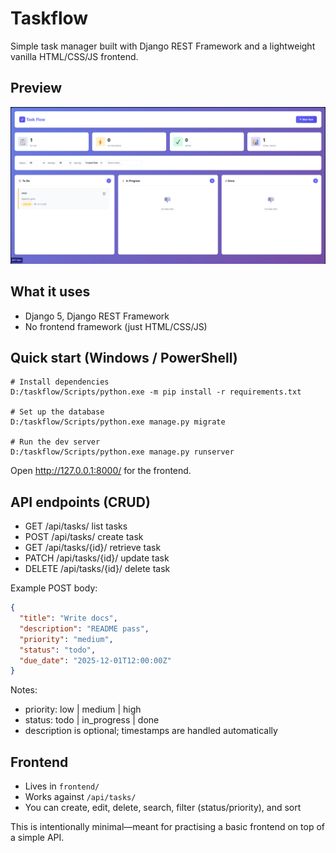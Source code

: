 # Taskflow

Simple task manager built with Django REST Framework and a lightweight vanilla HTML/CSS/JS frontend.

## Preview

![Task Flow UI](frontend/images/Screenshot%202025-10-27%20234853.png)

## What it uses

- Django 5, Django REST Framework
- No frontend framework (just HTML/CSS/JS)

## Quick start (Windows / PowerShell)

```
# Install dependencies
D:/taskflow/Scripts/python.exe -m pip install -r requirements.txt

# Set up the database
D:/taskflow/Scripts/python.exe manage.py migrate

# Run the dev server
D:/taskflow/Scripts/python.exe manage.py runserver
```

Open http://127.0.0.1:8000/ for the frontend.

## API endpoints (CRUD)

- GET /api/tasks/ list tasks
- POST /api/tasks/ create task
- GET /api/tasks/{id}/ retrieve task
- PATCH /api/tasks/{id}/ update task
- DELETE /api/tasks/{id}/ delete task

Example POST body:

```json
{
  "title": "Write docs",
  "description": "README pass",
  "priority": "medium",
  "status": "todo",
  "due_date": "2025-12-01T12:00:00Z"
}
```

Notes:

- priority: low | medium | high
- status: todo | in_progress | done
- description is optional; timestamps are handled automatically

## Frontend

- Lives in `frontend/`
- Works against `/api/tasks/`
- You can create, edit, delete, search, filter (status/priority), and sort

This is intentionally minimal—meant for practising a basic frontend on top of a simple API.
